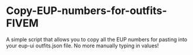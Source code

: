 # Copy-EUP-numbers-for-outfits-FIVEM
A simple script that allows you to copy all the EUP numbers for pasting into your eup-ui outfits.json file. No more manually typing in values!

